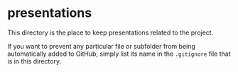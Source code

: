 # presentations

This directory is the place to keep presentations related to the project.

If you want to prevent any particular file or subfolder from being automatically added to GitHub, simply list its name in the `.gitignore` file that is in this directory.